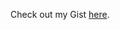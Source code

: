 Check out my Gist [here](https://gist.github.com/quick-fix-demon/dc86df048ac0663d7e0ed8b330bf6abf).

